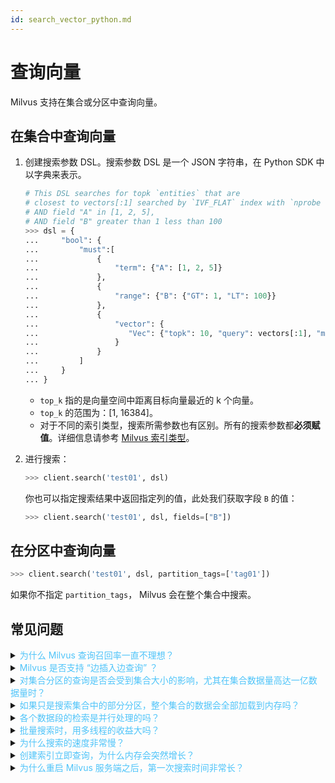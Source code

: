 ```yaml
---
id: search_vector_python.md
---
```


# 查询向量

Milvus 支持在集合或分区中查询向量。

## 在集合中查询向量

1. 创建搜索参数 DSL。搜索参数 DSL 是一个 JSON 字符串，在 Python SDK 中以字典来表示。

   ```python
   # This DSL searches for topk `entities` that are
   # closest to vectors[:1] searched by `IVF_FLAT` index with `nprobe = 10` and `metric_type = L2`,
   # AND field "A" in [1, 2, 5],
   # AND field "B" greater than 1 less than 100
   >>> dsl = {
   ...     "bool": {
   ...         "must":[
   ...             {
   ...                 "term": {"A": [1, 2, 5]}
   ...             },
   ...             {
   ...                 "range": {"B": {"GT": 1, "LT": 100}}
   ...             },
   ...             {
   ...                 "vector": {
   ...                    "Vec": {"topk": 10, "query": vectors[:1], "metric_type": "L2", "params": {"nprobe": 10}}
   ...                 }
   ...             }
   ...         ]
   ...     }
   ... }
   ```

   <div class="alert note">
   <ul>
   <li><code>top_k</code> 指的是向量空间中距离目标向量最近的 k 个向量。</li>
   <li><code>top_k</code> 的范围为：[1, 16384]。</li>
   <li>对于不同的索引类型，搜索所需参数也有区别。所有的搜索参数都<b>必须赋值</b>。详细信息请参考 <a href="index.md">Milvus 索引类型</a>。</li>
   </ul>
   </div>

2. 进行搜索：

   ```python
   >>> client.search('test01', dsl)
   ```

   你也可以指定搜索结果中返回指定列的值，此处我们获取字段 `B` 的值：

   ```python
   >>> client.search('test01', dsl, fields=["B"])
   ```

## 在分区中查询向量

```python
>>> client.search('test01', dsl, partition_tags=['tag01'])
```

<div class="alert note">
如果你不指定 <code>partition_tags</code>， Milvus 会在整个集合中搜索。
</div>


## 常见问题

<details>
<summary><font color="#4fc4f9">为什么 Milvus 查询召回率一直不理想？</font></summary>
在调用 SDK 进行向量搜索时，可以增大函数中 <code>nprobe</code> 参数的值。值越大，结果越精确，但耗时也越久。详见 <a href="https://www.milvus.io/cn/blogs/2020-2-16-api-setting.md">如何设置 Milvus 客户端参数</a>。
</details>
<details>
<summary><font color="#4fc4f9">Milvus 是否支持 “边插入边查询” ？</font></summary>
支持。
</details>
<details>
<summary><font color="#4fc4f9">对集合分区的查询是否会受到集合大小的影响，尤其在集合数据量高达一亿数据量时？</font></summary>
不会。如果你在搜索时指定了分区，Milvus 只会在相应分区进行搜索。
</details>
<details>
<summary><font color="#4fc4f9">如果只是搜索集合中的部分分区，整个集合的数据会全部加载到内存吗？</font></summary>
不会，只加载指定的分区里的数据。
</details>
<details>
<summary><font color="#4fc4f9">各个数据段的检索是并行处理的吗？</font></summary>
<p>一般而言，Milvus 对单个数据段内的查询是并行的，多个数据段的处理根据发行版本略有不同。</p>
<p>
假设一个集合存在多个数据段，当查询请求到达时：
<ul>
<li>CPU 版 Milvus 会对数据段读取任务和段内查询任务进行流水线处理。</li>
<li>GPU 版 Milvus 会在 CPU 版的基础上，将多个数据段分配给各个 GPU 处理。</li>
</ul>
</p>
<p>
可参阅文章：<a href="https://zhuanlan.zhihu.com/p/110332250">Milvus 开源向量搜索引擎 ANNS</a>。
</p>
</details>
<details>
<summary><font color="#4fc4f9">批量搜索时，用多线程的收益大吗？</font></summary>
多线程查询，如果是小批量（<code>nq</code> < 64）的话，后台会合并查询请求。如果是大批量查询的话，就不会有什么优势。
</details>
<details>
<summary><font color="#4fc4f9">为什么搜索的速度非常慢？</font></summary>
请首先检查 <strong>milvus.yaml</strong> 的 <code>cache.cache_size</code> 参数是否大于集合中的数据量。
</details>
<details>
<summary><font color="#4fc4f9">创建索引立即查询，为什么内存会突然增长？</font></summary>
这是因为 Milvus 在进行搜索时会将新生成的索引文件加载到内存，由于加载的索引文件和用于生成索引文件的原始向量文件总和小于 <code>cache.cache_size</code> 的上限，原始向量数据暂未被系统从内存释放。
</details>
<details>
<summary><font color="#4fc4f9">为什么重启 Milvus 服务端之后，第一次搜索时间非常长？</font></summary>
重启后第一次搜索时，会将数据从磁盘加载到内存，所以这个时间会比较长。可以在 <strong>milvus.yaml</strong> 中开启 <code>preload_collection</code>，在内存允许的情况下尽可能多地加载集合。这样在每次重启服务端之后，数据都会先载入到内存中，可以解决第一次搜索耗时很长的问题。或者在查询前，调用方法 <code>load_collection()</code> 将该集合加载到内存。
</details>
